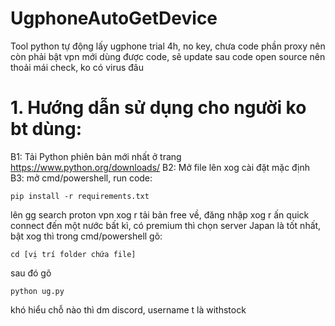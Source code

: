# UgphoneAutoGetDevice
Tool python tự động lấy ugphone trial 4h, no key, chưa code phần proxy nên còn phải bật vpn mới dùng được code, sẽ update sau
code open source nên thoải mái check, ko có virus đâu
# 1. Hướng dẫn sử dụng cho người ko bt dùng:
B1: Tải Python phiên bản mới nhất ở trang https://www.python.org/downloads/
B2: Mở file lên xog cài đặt mặc định
B3: mở cmd/powershell, run code:
```
pip install -r requirements.txt
```
lên gg search proton vpn xog r tải bản free về, đăng nhập xog r ấn quick connect đến một nước bất kì, có premium thì chọn server Japan là tốt nhất, bật xog thì trong cmd/powershell gõ:
```
cd [vị trí folder chứa file]
```
sau đó gõ 
```
python ug.py
```
khó hiểu chỗ nào thì dm discord, username t là withstock


